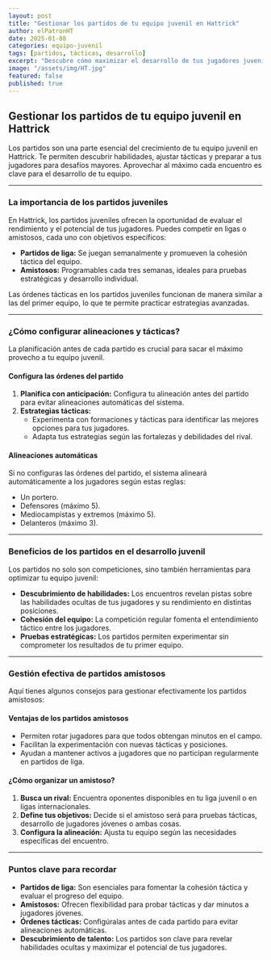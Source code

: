 ```yaml
---
layout: post
title: "Gestionar los partidos de tu equipo juvenil en Hattrick"
author: elPatronHT
date: 2025-01-08
categories: equipo-juvenil
tags: [partidos, tácticas, desarrollo]
excerpt: "Descubre cómo maximizar el desarrollo de tus jugadores juveniles y afinar tus estrategias a través de los partidos en Hattrick."
image: "/assets/img/HT.jpg"
featured: false
published: true
---
```


## Gestionar los partidos de tu equipo juvenil en Hattrick

Los partidos son una parte esencial del crecimiento de tu equipo juvenil en Hattrick. Te permiten descubrir habilidades, ajustar tácticas y preparar a tus jugadores para desafíos mayores. Aprovechar al máximo cada encuentro es clave para el desarrollo de tu equipo.

---

### La importancia de los partidos juveniles

En Hattrick, los partidos juveniles ofrecen la oportunidad de evaluar el rendimiento y el potencial de tus jugadores. Puedes competir en ligas o amistosos, cada uno con objetivos específicos:

- **Partidos de liga:** Se juegan semanalmente y promueven la cohesión táctica del equipo.
- **Amistosos:** Programables cada tres semanas, ideales para pruebas estratégicas y desarrollo individual.

Las órdenes tácticas en los partidos juveniles funcionan de manera similar a las del primer equipo, lo que te permite practicar estrategias avanzadas.

---

### ¿Cómo configurar alineaciones y tácticas?

La planificación antes de cada partido es crucial para sacar el máximo provecho a tu equipo juvenil.

#### Configura las órdenes del partido

1. **Planifica con anticipación:** Configura tu alineación antes del partido para evitar alineaciones automáticas del sistema.
2. **Estrategias tácticas:**
   - Experimenta con formaciones y tácticas para identificar las mejores opciones para tus jugadores.
   - Adapta tus estrategias según las fortalezas y debilidades del rival.

#### Alineaciones automáticas

Si no configuras las órdenes del partido, el sistema alineará automáticamente a los jugadores según estas reglas:

- Un portero.
- Defensores (máximo 5).
- Mediocampistas y extremos (máximo 5).
- Delanteros (máximo 3).

---

### Beneficios de los partidos en el desarrollo juvenil

Los partidos no solo son competiciones, sino también herramientas para optimizar tu equipo juvenil:

- **Descubrimiento de habilidades:** Los encuentros revelan pistas sobre las habilidades ocultas de tus jugadores y su rendimiento en distintas posiciones.
- **Cohesión del equipo:** La competición regular fomenta el entendimiento táctico entre los jugadores.
- **Pruebas estratégicas:** Los partidos permiten experimentar sin comprometer los resultados de tu primer equipo.

---

### Gestión efectiva de partidos amistosos

Aquí tienes algunos consejos para gestionar efectivamente los partidos amistosos:

#### Ventajas de los partidos amistosos

- Permiten rotar jugadores para que todos obtengan minutos en el campo.
- Facilitan la experimentación con nuevas tácticas y posiciones.
- Ayudan a mantener activos a jugadores que no participan regularmente en partidos de liga.

#### ¿Cómo organizar un amistoso?

1. **Busca un rival:** Encuentra oponentes disponibles en tu liga juvenil o en ligas internacionales.
2. **Define tus objetivos:** Decide si el amistoso será para pruebas tácticas, desarrollo de jugadores jóvenes o ambas cosas.
3. **Configura la alineación:** Ajusta tu equipo según las necesidades específicas del encuentro.

---

### Puntos clave para recordar

- **Partidos de liga:** Son esenciales para fomentar la cohesión táctica y evaluar el progreso del equipo.
- **Amistosos:** Ofrecen flexibilidad para probar tácticas y dar minutos a jugadores jóvenes.
- **Órdenes tácticas:** Configúralas antes de cada partido para evitar alineaciones automáticas.
- **Descubrimiento de talento:** Los partidos son clave para revelar habilidades ocultas y maximizar el potencial de tus jugadores.